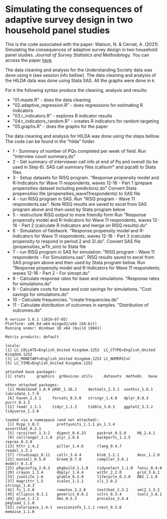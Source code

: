 # Simulating the consequences of adaptive survey design in two household panel studies

This is the code associated with the paper: Watson, N. & Cernat, A. (2021). Simulating the consequences of adaptive survey design in two household panel studies. *Journal of Survey Statistics and Methodology*. You can access the paper [here](https://academic.oup.com/jssam/advance-article-abstract/doi/10.1093/jssam/smab050/6503715?redirectedFrom=fulltext).

The data cleaning and analysis for the Understanding Society data was done using `R` (see session info bellow). The data cleaning and analysis of the HILDA data was done using Stata SAS. All the graphs were done in `R`.

For `R` the following syntax produce the cleaning, analysis and results:
 - "01.maste.R" - does the data cleaning
 - "02.adaptive_regression.R" - does regressions for estimating R indicators
 - "03.r_indicators.R" - explores R indicator results
 - "04.r_indicators_random.R" - creates R indicators for random targeting
 - "05.graphs.R" - does the graphs for the paper

The data cleaning and analysis for HILDA was done using the steps bellow. The code can be found in the "hilda" folder.

- 1 - Summary of number of PQs completed per week of field. Run "Interview count summary.do"
- 2 - Get summary of interviewer call info at end of Pq and overall (to be used in Step 6). SAS call summary files (callsum* and pqcall) to Stata files
- 3 - Setup datasets for RISQ program. "Response propensity model and R-Indicators for Wave 11 respondents, waves 12-16 - Part 1 (prepare propensities dataset including predictors).do" Convert Stata propensities file (propensities_wave11respondents) to SAS file
- 4 - run RISQ program in SAS. Run "RISQ program - Wave 11 respondents.sas". Note RISQ results are saved to excel from SAS program above and then used by Stata program below
- 5 - restructure RISQ output to more friendly form
Run "Response propensity model and R-Indicators for Wave 11 respondents, waves 12-16 - Part 2 (calculate R indicators and merge on RISQ results).do"
- 6 - Simulation of fieldwork. "Response propensity model and R-Indicators for Wave 11 respondents, waves 12-16 - Part 3 (calculate propensity to respond in period 2 and 3).do". Convert SAS file (propensities_w11r_sim) to Stata file
- 7 - run RISQ program in SAS for simulation. "RISQ program - Wave 11 respondents - For Simulations.sas". RISQ results saved to excel from SAS program above and then used by Stata program below. Run "Response propensity model and R-Indicators for Wave 11 respondents, waves 12-16 - Part 2 - For simopt.do"
- 8 - Calculate response rates for base and simulations. "Response rates for simulations.do"
- 9 - Calculate costs for base and cost savings for simulations.  "Cost savings for simulations.do"
- 10 - Calculate frequencies. "create frequencies.do"
- 11 - Calculate distribution of outcomes in samples. "Distribution of outcomes.do"


```
R version 3.6.1 (2019-07-05)
Platform: x86_64-w64-mingw32/x64 (64-bit)
Running under: Windows 10 x64 (build 19041)

Matrix products: default

locale:
[1] LC_COLLATE=English_United Kingdom.1252  LC_CTYPE=English_United Kingdom.1252   
[3] LC_MONETARY=English_United Kingdom.1252 LC_NUMERIC=C                           
[5] LC_TIME=English_United Kingdom.1252    

attached base packages:
[1] stats     graphics  grDevices utils     datasets  methods   base     

other attached packages:
 [1] ModelGood_1.0.9 pROC_1.16.2     devtools_2.3.1  usethis_1.6.1   lubridate_1.7.9
 [6] haven_2.3.1     forcats_0.5.0   stringr_1.4.0   dplyr_0.8.3     purrr_0.3.3    
[11] readr_1.3.1     tidyr_1.1.2     tibble_3.0.3    ggplot2_3.3.2   tidyverse_1.3.0

loaded via a namespace (and not attached):
 [1] Rcpp_1.0.3        prettyunits_1.1.1 ps_1.3.4          assertthat_0.2.1
 [5] rprojroot_1.3-2   digest_0.6.23     packrat_0.5.0     R6_2.4.1         
 [9] cellranger_1.1.0  plyr_1.8.6        backports_1.1.5   reprex_0.3.0     
[13] httr_1.4.2        pillar_1.4.6      rlang_0.4.7       readxl_1.3.1     
[17] rstudioapi_0.11   callr_3.4.4       blob_1.2.1        desc_1.2.0       
[21] munsell_0.5.0     broom_0.7.0       compiler_3.6.1    modelr_0.1.8     
[25] pkgconfig_2.0.3   pkgbuild_1.1.0    tidyselect_1.1.0  fansi_0.4.0      
[29] crayon_1.3.4      dbplyr_1.4.4      withr_2.2.0       grid_3.6.1       
[33] jsonlite_1.6      gtable_0.3.0      lifecycle_0.2.0   DBI_1.1.0        
[37] magrittr_1.5      scales_1.1.1      cli_2.0.2         stringi_1.4.3    
[41] fs_1.5.0          remotes_2.2.0     testthat_2.3.2    xml2_1.3.2       
[45] ellipsis_0.3.1    generics_0.0.2    vctrs_0.3.4       tools_3.6.1      
[49] glue_1.3.1        hms_0.5.3         processx_3.4.4    pkgload_1.1.0    
[53] colorspace_1.4-1  sessioninfo_1.1.1 rvest_0.3.6       memoise_1.1.0
```
